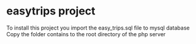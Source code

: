 # easytrips project
To install this project you import the easy_trips.sql file to mysql database
Copy the folder contains to the root directory of the php server
